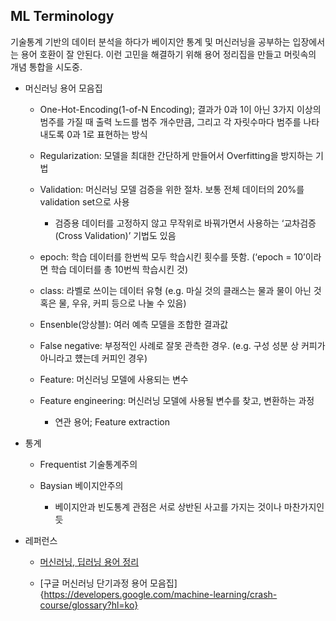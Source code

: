 ML Terminology
----------------

기술통계 기반의 데이터 분석을 하다가 베이지안 통계 및 머신러닝을 공부하는 입장에서는 용어 호환이 잘 안된다. 이런 고민을 해결하기 위해 용어 정리집을 만들고 머릿속의 개념 통합을 시도중.


+ 머신러닝 용어 모음집

  + One-Hot-Encoding(1-of-N Encoding); 결과가 0과 1이 아닌 3가지 이상의 범주를 가질 때 출력 노드를 범주 개수만큼, 그리고 각 자릿수마다 범주를 나타내도록 0과 1로 표현하는 방식
  
  + Regularization: 모델을 최대한 간단하게 만들어서 Overfitting을 방지하는 기법
  
  + Validation: 머신러닝 모델 검증을 위한 절차. 보통 전체 데이터의 20%를 validation set으로 사용
    + 검증용 데이터를 고정하지 않고 무작위로 바꿔가면서 사용하는 ‘교차검증(Cross Validation)’ 기법도 있음
    
  + epoch: 학습 데이터를 한번씩 모두 학습시킨 횟수를 뜻함. (‘epoch = 10’이라면 학습 데이터를 총 10번씩 학습시킨 것)
  
  + class: 라벨로 쓰이는 데이터 유형 (e.g. 마실 것의 클래스는 물과 물이 아닌 것 혹은 물, 우유, 커피 등으로 나눌 수 있음) 
  
  + Ensenble(앙상블): 여러 예측 모델을 조합한 결과값
  
  + False negative: 부정적인 사례로 잘못 관측한 경우. (e.g. 구성 성분 상 커피가 아니라고 헀는데 커피인 경우) 
  
  
  + Feature: 머신러닝 모델에 사용되는 변수
  
  + Feature engineering: 머신러닝 모델에 사용될 변수를 찾고, 변환하는 과정
    + 연관 용어; Feature extraction 
 
 
 
+ 통계 
  + Frequentist 기술통계주의 
  
  + Baysian 베이지안주의 
  
    + 베이지안과 빈도통계 관점은 서로 상반된 사고를 가지는 것이나 마찬가지인듯 


+ 레퍼런스

  + [머신러닝, 딥러닝 용어 정리](http://snowdeer.github.io/machine-learning/2018/01/04/machine-learning-terminologies/)
  
  + [구글 머신러닝 단기과정 용어 모음집]{https://developers.google.com/machine-learning/crash-course/glossary?hl=ko} 
